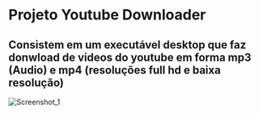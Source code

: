<h1>Projeto Youtube Downloader </h1>

<h2>Consistem em um executável desktop que faz donwload de videos do youtube em forma mp3 (Audio) e mp4 (resoluções full hd e baixa resolução) </h2>

![Screenshot_1](https://user-images.githubusercontent.com/65437607/145722841-02f9e219-dd8b-4086-8c2f-b14da18ed597.png)
